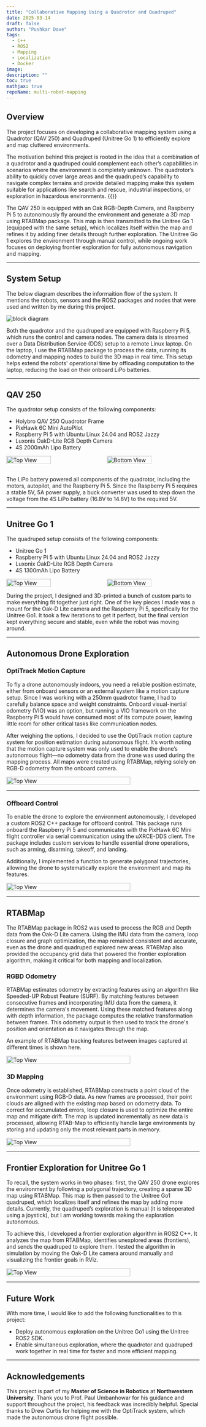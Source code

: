```yaml
---
title: "Collaborative Mapping Using a Quadrotor and Quadruped"
date: 2025-03-14
draft: false
author: "Pushkar Dave"
tags:
  - C++
  - ROS2
  - Mapping
  - Localization
  - Docker
image: 
description: ""
toc: true
mathjax: true
repoName: multi-robot-mapping
---
```

## Overview

The project focuses on developing a collaborative mapping system using a Quadrotor (QAV 250) and Quadruped (Unitree Go 1) to efficiently explore and map cluttered environments.
 
The motivation behind this project is rooted in the idea that a combination of a quadrotor and a quadruped could complement each other’s capabilities in scenarios where the environment is completely unknown. The quadrotor’s ability to quickly cover large areas and the quadruped’s capability to navigate complex terrains and provide detailed mapping make this system suitable for applications like search and rescue, industrial inspections, or exploration in hazardous environments.
{{<youtube lgYT0VuTbq0>}}

The QAV 250 is equipped with an Oak RGB-Depth Camera, and Raspberry Pi 5 to autonomously fly around the environment and generate a 3D map using RTABMap package. This map is then transmitted to the Unitree Go 1 (equipped with the same setup), which localizes itself within the map and refines it by adding finer details through further exploration. The Unitree Go 1 explores the environment through manual control, while ongoing work focuses on deploying frontier exploration for fully autonomous navigation and mapping.

---

## System Setup
The below diagram describes the informaition flow of the system. It mentions the robots, sensors and the ROS2 packages and nodes that were used and written by me during this project. 

![block diagram](/images/projects/multi-robot/MRM.drawio.png)

Both the quadrotor and the quadruped are equipped with Raspberry Pi 5, which runs the control and camera nodes. The camera data is streamed over a Data Distribution Service (DDS) setup to a remote Linux laptop. On the laptop, I use the RTABMap package to process the data, running its odometry and mapping nodes to build the 3D map in real time. This setup helps extend the robots' operational time by offloading computation to the laptop, reducing the load on their onboard LiPo batteries.

---

## QAV 250
The quadrotor setup consists of the following components:
- Holybro QAV 250 Quadrotor Frame
- PixHawk 6C Mini AutoPilot
- Raspberry Pi 5 with Ubuntu Linux 24.04 and ROS2 Jazzy
- Luxonis OakD-Lite RGB Depth Camera
- 4S 2000mAh Lipo Battery

<div style="display: flex; justify-content: space-between;">
  <img src="/images/projects/multi-robot/DroneTop.JPEG" alt="Top View" style="width: 48%; height: auto;"/>
  <img src="/images/projects/multi-robot/DroneBottom.JPEG" alt="Bottom View" style="width: 48%; height: auto;"/>
</div>
<br>

The LiPo battery powered all components of the quadrotor, including the motors, autopilot, and the Raspberry Pi 5. Since the Raspberry Pi 5 requires a stable 5V, 5A power supply, a buck converter was used to step down the voltage from the 4S LiPo battery (16.8V to 14.8V) to the required 5V.

---

## Unitree Go 1

The quadruped setup consists of the following components:
- Unitree Go 1
- Raspberry Pi 5 with Ubuntu Linux 24.04 and ROS2 Jazzy
- Luxonix OakD-Lite RGB Depth Camera
- 4S 1300mAh Lipo Battery


<div style="display: flex; justify-content: space-between;">
  <img src="/images/projects/multi-robot/dogSetupb.JPEG" alt="Top View" style="width: 48%; height: auto;"/>
  <img src="/images/projects/multi-robot/DogMount.png" alt="Bottom View" style="width: 48%; height: auto;"/>
</div>

During the project, I designed and 3D-printed a bunch of custom parts to make everything fit together just right. One of the key pieces I made was a mount for the Oak-D Lite camera and the Raspberry Pi 5, specifically for the Unitree Go1. It took a few iterations to get it perfect, but the final version kept everything secure and stable, even while the robot was moving around.

---

## Autonomous Drone Exploration

### OptiTrack Motion Capture
To fly a drone autonomously indoors, you need a reliable position estimate, either from onboard sensors or an external system like a motion capture setup. Since I was working with a 250mm quadrotor frame, I had to carefully balance space and weight constraints. Onboard visual-inertial odometry (VIO) was an option, but running a VIO framework on the Raspberry Pi 5 would have consumed most of its compute power, leaving little room for other critical tasks like communication nodes.

After weighing the options, I decided to use the OptiTrack motion capture system for position estimation during autonomous flight. It’s worth noting that the motion capture system was only used to enable the drone’s autonomous flight—no odometry data from the drone was used during the mapping process. All maps were created using RTABMap, relying solely on RGB-D odometry from the onboard camera.

<div style="display: flex; justify-content: space-between;">
  <img src="/images/projects/multi-robot/optiTrack.png" alt="Top View" style="width: 80%; height: auto;"/>
</div>

---

### Offboard Control

To enable the drone to explore the environment autonomously, I developed a custom ROS2 C++ package for offboard control. This package runs onboard the Raspberry Pi 5 and communicates with the PixHawk 6C Mini flight controller via serial communication using the uXRCE-DDS client. The package includes custom services to handle essential drone operations, such as arming, disarming, takeoff, and landing.

Additionally, I implemented a function to generate polygonal trajectories, allowing the drone to systematically explore the environment and map its features.

<div style="display: flex; justify-content: space-between;">
  <img src="/images/projects/multi-robot/shrunkPolyTraj.gif" alt="Top View" style="width: 80%; height: auto;"/>
</div>

---

## RTABMap 

The RTABMap package in ROS2 was used to process the RGB and Depth data from the Oak-D Lite camera. Using the IMU data from the camera, loop closure and graph optimization, the map remained consistent and accurate, even as the drone and quadruped explored new areas. RTABMap also provided the occupancy grid data that powered the frontier exploration algorithm, making it critical for both mapping and localization.

### RGBD Odometry 
RTABMap estimates odometry by extracting features using an algorithm like Speeded-UP Robust Feature (SURF). By matching features between consecutive frames and incorporating IMU data from the camera, it determines the camera's movement. Using these matched features along with depth information, the package computes the relative transformation between frames. This odometry output is then used to track the drone's position and orientation as it navigates through the map.

An example of RTABMap tracking features between images captured at different times is shown here.

<div style="display: flex; justify-content: space-between;">
  <img src="/images/projects/multi-robot/rtabmapViz.png" alt="Top View" style="width: 80%; height: auto;"/>
</div>

### 3D Mapping
Once odometry is established, RTABMap constructs a point cloud of the environment using RGB-D data. As new frames are processed, their point clouds are aligned with the existing map based on odometry data. To correct for accumulated errors, loop closure is used to optimize the entire map and mitigate drift. The map is updated incrementally as new data is processed, allowing RTAB-Map to efficiently handle large environments by storing and updating only the most relevant parts in memory.

<div style="display: flex; justify-content: space-between;">
  <img src="/images/projects/multi-robot/3DPointcloud.png" alt="Top View" style="width: 80%; height: auto;"/>
</div>

---
## Frontier Exploration for Unitree Go 1

To recall, the system works in two phases: first, the QAV 250 drone explores the environment by following a polygonal trajectory, creating a sparse 3D map using RTABMap. This map is then passed to the Unitree Go1 quadruped, which localizes itself and refines the map by adding more details. Currently, the quadruped’s exploration is manual (it is teleoperated using a joystick), but I am working towards making the exploration autonomous.

To achieve this, I developed a frontier exploration algorithm in ROS2 C++. It analyzes the map from RTABMap, identifies unexplored areas (frontiers), and sends the quadruped to explore them. I tested the algorithm in simulation by moving the Oak-D Lite camera around manually and visualizing the frontier goals in RViz. 
<div style="display: flex; justify-content: space-between;">
  <img src="/images/projects/multi-robot/extractFrontier.gif" alt="Top View" style="width: 80%; height: auto;"/>
</div>

---
## Future Work

With more time, I would like to add the following functionalities to this project:
- Deploy autonomous exploration on the Unitree Go1 using the Unitree ROS2 SDK.
- Enable simultaneous exploration, where the quadrotor and quadruped work together in real time for faster and more efficient mapping.

---

## Acknowledgements

This project is part of my **Master of Science in Robotics** at **Northwestern University**. 
Thank you to Prof. Paul Umbanhowar for his guidance and support throughout the project, his feedback was incredibly helpful. Special thanks to Drew Curtis for helping me with the OptiTrack system, which made the autonomous drone flight possible.

